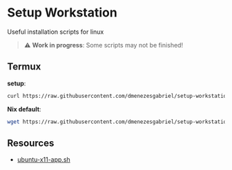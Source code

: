 # Setup Workstation

Useful installation scripts for linux

> :warning: **Work in progress**: Some scripts may not be finished!

## Termux

**setup**:

```sh
curl https://raw.githubusercontent.com/dmenezesgabriel/setup-workstation/refs/heads/master/termux/setup-termux.sh | sh
```

**Nix default**:

```sh
wget https://raw.githubusercontent.com/dmenezesgabriel/setup-workstation/refs/heads/master/termux/nix/default.nix
```

## Resources

- [ubuntu-x11-app.sh](https://github.com/01101010110/proot-distro-scripts/blob/main/ubuntu-x11-app.sh)

